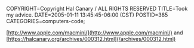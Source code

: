 COPYRIGHT=Copyright Hal Canary / ALL RIGHTS RESERVED
TITLE=Took my advice.
DATE=2005-01-11 13:45:45-06:00 (CST)
POSTID=385
CATEGORIES=computers-code;

[http://www.apple.com/macmini/](http://www.apple.com/macmini/) and [https://halcanary.org/archives/000312.html](/archives/000312.html)
